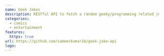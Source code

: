 ```yaml
---
name: Geek Jokes
description: RESTful API to fetch a random geeky/programming related joke for use in all sorts of applications.
categories:
  - comics
  - entertainment
features:
  https: true
url: https://github.com/sameerkumar18/geek-joke-api
logo:
---
```

